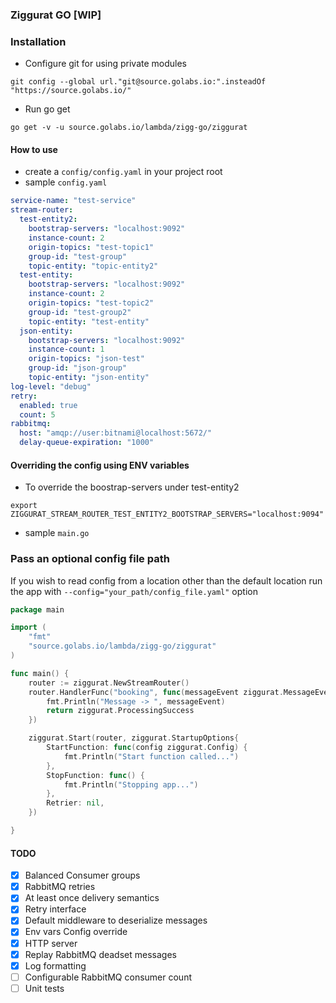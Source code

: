 ### Ziggurat GO [WIP]

### Installation
- Configure git for using private modules
```shell script
git config --global url."git@source.golabs.io:".insteadOf "https://source.golabs.io/"
```
- Run go get
```shell script
go get -v -u source.golabs.io/lambda/zigg-go/ziggurat                                                                                                                                                          
```

#### How to use
- create a `config/config.yaml` in your project root
- sample `config.yaml`
```yaml
service-name: "test-service"
stream-router:
  test-entity2:
    bootstrap-servers: "localhost:9092"
    instance-count: 2
    origin-topics: "test-topic1"
    group-id: "test-group"
    topic-entity: "topic-entity2"
  test-entity:
    bootstrap-servers: "localhost:9092"
    instance-count: 2
    origin-topics: "test-topic2"
    group-id: "test-group2"
    topic-entity: "test-entity"
  json-entity:
    bootstrap-servers: "localhost:9092"
    instance-count: 1
    origin-topics: "json-test"
    group-id: "json-group"
    topic-entity: "json-entity"
log-level: "debug"
retry:
  enabled: true
  count: 5
rabbitmq:
  host: "amqp://user:bitnami@localhost:5672/"
  delay-queue-expiration: "1000"
```
#### Overriding the config using ENV variables
- To override the boostrap-servers under test-entity2
```shell script
export ZIGGURAT_STREAM_ROUTER_TEST_ENTITY2_BOOTSTRAP_SERVERS="localhost:9094"
```


- sample `main.go`
### Pass an optional config file path
If you wish to read config from a location other than the default location run the app with `--config="your_path/config_file.yaml"` option

```go
package main

import (
	"fmt"
	"source.golabs.io/lambda/zigg-go/ziggurat"
)

func main() {
	router := ziggurat.NewStreamRouter()
	router.HandlerFunc("booking", func(messageEvent ziggurat.MessageEvent) ziggurat.ProcessStatus {
		fmt.Println("Message -> ", messageEvent)
		return ziggurat.ProcessingSuccess
	})

	ziggurat.Start(router, ziggurat.StartupOptions{
		StartFunction: func(config ziggurat.Config) {
			fmt.Println("Start function called...")
		},
		StopFunction: func() {
			fmt.Println("Stopping app...")
		},
		Retrier: nil,
	})

}
```
 


#### TODO
- [x] Balanced Consumer groups
- [x] RabbitMQ retries
- [x] At least once delivery semantics
- [x] Retry interface
- [x] Default middleware to deserialize messages
- [x] Env vars Config override
- [x] HTTP server
- [x] Replay RabbitMQ deadset messages
- [x] Log formatting
- [ ] Configurable RabbitMQ consumer count
- [ ] Unit tests

